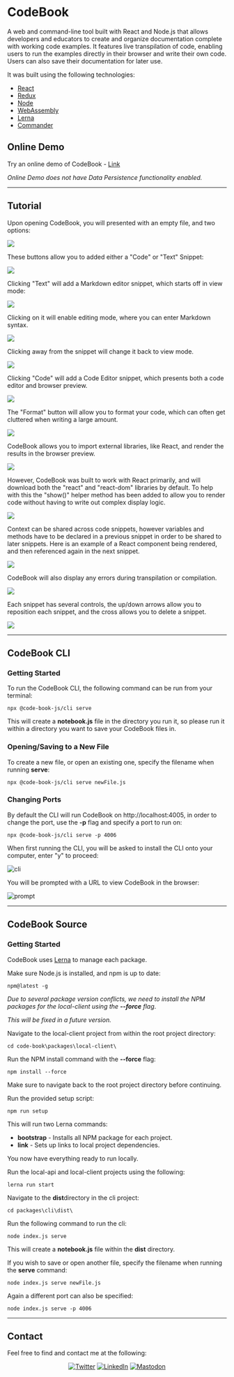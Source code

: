 # CodeBook

A web and command-line tool built with React and Node.js that allows developers and educators to create and organize documentation complete with working code examples. It features live transpilation of code, enabling users to run the examples directly in their browser and write their own code. Users can also save their documentation for later use.

It was built using the following technologies:

 - [React](https://reactjs.org/)
 - [Redux](https://redux.js.org/)
 - [Node](https://nodejs.org/en/)
 - [WebAssembly](https://webassembly.org/)
 - [Lerna](https://lerna.js.org/)
 - [Commander](https://github.com/tj/commander.js)

## Online Demo

Try an online demo of CodeBook - [Link](https://magenta-snickerdoodle-92a520.netlify.app)

<i>Online Demo does not have Data Persistence functionality enabled.</i>

---

## Tutorial

Upon opening CodeBook, you will presented with an empty file, and two options:

![](images/3.png)

These buttons allow you to added either a "Code" or "Text" Snippet:

![](images/4.png)

Clicking "Text" will add a Markdown editor snippet, which starts off in view mode:

![](images/5.png)

Clicking on it will enable editing mode, where you can enter Markdown syntax.

<!-- ![](images/6.png) -->
![](images/7.png)

Clicking away from the snippet will change it back to view mode.

![](images/8.png)

Clicking "Code" will add a Code Editor snippet, which presents both a code editor and browser preview.

![](images/10.png)

The "Format" button will allow you to format your code, which can often get cluttered when writing a large amount.

![](images/11.png)
<!-- ![](images/12.png) -->
<!-- ![](images/13.png) -->

CodeBook allows you to import external libraries, like React, and render the results in the browser preview.

![](images/14.png)

However, CodeBook was built to work with React primarily, and will download both the "react" and "react-dom" libraries by default. To help with this the "show()" helper method has been added to allow you to render code without having to write out complex display logic.

![](images/15.png)

Context can be shared across code snippets, however variables and methods have to be declared in a previous snippet in order to be shared to later snippets. Here is an example of a React component being rendered, and then referenced again in the next snippet.

<!-- ![](images/16.png) -->
![](images/17.png)

CodeBook will also display any errors during transpilation or compilation.

![](images/18.png)

Each snippet has several controls, the up/down arrows allow you to reposition each snippet, and the cross allows you to delete a snippet.

![](images/9.png)

<!-- ![](images/19.png) -->
<!-- ![](images/20.png) -->
<!-- ![](images/21.png) -->



---

## CodeBook CLI

### Getting Started

To run the CodeBook CLI, the following command can be run from your terminal:

    npx @code-book-js/cli serve

This will create a <b>notebook.js</b> file in the directory you run it, so please run it within a directory you want to save your CodeBook files in.

### Opening/Saving to a New File

To create a new file, or open an existing one, specify the filename when running <b>serve</b>:

    npx @code-book-js/cli serve newFile.js

### Changing Ports

By default the CLI will run CodeBook on http://localhost:4005, in order to change the port, use the <b>-p</b> flag and specify a port to run on:

    npx @code-book-js/cli serve -p 4006

When first running the CLI, you will be asked to install the CLI onto your computer, enter "y" to proceed:

![cli](images/1.png)

You will be prompted with a URL to view CodeBook in the browser:

![prompt](images/2.png)

---

## CodeBook Source

### Getting Started

CodeBook uses [Lerna](https://lerna.js.org/) to manage each package.

Make sure Node.js is installed, and npm is up to date:

    npm@latest -g

<i>Due to several package version conflicts, we need to install the NPM packages for the local-client using the <b>--force</b> flag</i>.

<i>This will be fixed in a future version.</i>

Navigate to the local-client project from within the root project directory:

    cd code-book\packages\local-client\

Run the NPM install command with the <b>--force</b> flag:

    npm install --force

Make sure to navigate back to the root project directory before continuing.

Run the provided setup script:

    npm run setup

This will run two Lerna commands:

- <b>bootstrap</b> - Installs all NPM package for each project.
- <b>link</b> - Sets up links to local project dependencies.

You now have everything ready to run locally.

Run the local-api and local-client projects using the following:

    lerna run start

Navigate to the <b>dist</b>directory in the cli project:

    cd packages\cli\dist\

Run the following command to run the cli:

    node index.js serve

This will create a <b>notebook.js</b> file within the <b>dist</b> directory.

If you wish to save or open another file, specify the filename when running the <b>serve</b> command:

    node index.js serve newFile.js

Again a different port can also be specified:

    node index.js serve -p 4006

---

## Contact

Feel free to find and contact me at the following:

<div align="center">

[![Twitter](https://img.shields.io/badge/Twitter-%231DA1F2.svg?style=for-the-badge&logo=Twitter&logoColor=white)](https://twitter.com/CMittell)
[![LinkedIn](https://img.shields.io/badge/LinkedIn-%230077B5.svg?style=for-the-badge&logo=linkedin&logoColor=white)](https://www.linkedin.com/in/chris-mittell/)
[![Mastodon](https://img.shields.io/badge/-MASTODON-%232B90D9?style=for-the-badge&logo=mastodon&logoColor=white)](https://techhub.social/@cmittell)

</div>
